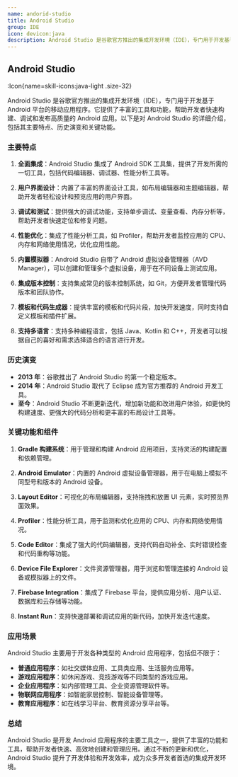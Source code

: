 ```yaml
---
name: andorid-studio
title: Android Studio
group: IDE
icon: devicon:java
description: Android Studio 是谷歌官方推出的集成开发环境（IDE），专门用于开发基于 Android 平台的移动应用程序。它提供了丰富的工具和功能，帮助开发者快速构建、调试和发布高质量的 Android 应用。以下是对 Android Studio 的详细介绍，包括其主要特点、历史演变和关键功能。
---
```


## Android Studio

:Icon{name=skill-icons:java-light .size-32}

Android Studio 是谷歌官方推出的集成开发环境（IDE），专门用于开发基于 Android 平台的移动应用程序。它提供了丰富的工具和功能，帮助开发者快速构建、调试和发布高质量的 Android 应用。以下是对 Android Studio 的详细介绍，包括其主要特点、历史演变和关键功能。

### 主要特点

1. **全面集成**：Android Studio 集成了 Android SDK 工具集，提供了开发所需的一切工具，包括代码编辑器、调试器、性能分析工具等。
2. **用户界面设计**：内置了丰富的界面设计工具，如布局编辑器和主题编辑器，帮助开发者轻松设计和预览应用的用户界面。

3. **调试和测试**：提供强大的调试功能，支持单步调试、变量查看、内存分析等，帮助开发者快速定位和修复问题。

4. **性能优化**：集成了性能分析工具，如 Profiler，帮助开发者监控应用的 CPU、内存和网络使用情况，优化应用性能。

5. **内置模拟器**：Android Studio 自带了 Android 虚拟设备管理器（AVD Manager），可以创建和管理多个虚拟设备，用于在不同设备上测试应用。

6. **集成版本控制**：支持集成常见的版本控制系统，如 Git，方便开发者管理代码版本和团队协作。

7. **模板和代码生成器**：提供丰富的模板和代码片段，加快开发速度，同时支持自定义模板和插件扩展。

8. **支持多语言**：支持多种编程语言，包括 Java、Kotlin 和 C++，开发者可以根据自己的喜好和需求选择适合的语言进行开发。

### 历史演变

- **2013 年**：谷歌推出了 Android Studio 的第一个稳定版本。
- **2014 年**：Android Studio 取代了 Eclipse 成为官方推荐的 Android 开发工具。
- **至今**：Android Studio 不断更新迭代，增加新功能和改进用户体验，如更快的构建速度、更强大的代码分析和更丰富的布局设计工具等。

### 关键功能和组件

1. **Gradle 构建系统**：用于管理和构建 Android 应用项目，支持灵活的构建配置和依赖管理。

2. **Android Emulator**：内置的 Android 虚拟设备管理器，用于在电脑上模拟不同型号和版本的 Android 设备。

3. **Layout Editor**：可视化的布局编辑器，支持拖拽和放置 UI 元素，实时预览界面效果。

4. **Profiler**：性能分析工具，用于监测和优化应用的 CPU、内存和网络使用情况。

5. **Code Editor**：集成了强大的代码编辑器，支持代码自动补全、实时错误检查和代码重构等功能。

6. **Device File Explorer**：文件资源管理器，用于浏览和管理连接的 Android 设备或模拟器上的文件。

7. **Firebase Integration**：集成了 Firebase 平台，提供应用分析、用户认证、数据库和云存储等功能。

8. **Instant Run**：支持快速部署和调试应用的新代码，加快开发迭代速度。

### 应用场景

Android Studio 主要用于开发各种类型的 Android 应用程序，包括但不限于：

- **普通应用程序**：如社交媒体应用、工具类应用、生活服务应用等。
- **游戏应用程序**：如休闲游戏、竞技游戏等不同类型的游戏应用。
- **企业应用程序**：如内部管理工具、企业资源管理软件等。
- **物联网应用程序**：如智能家居控制、智能设备管理等。
- **教育应用程序**：如在线学习平台、教育资源分享平台等。

### 总结

Android Studio 是开发 Android 应用程序的主要工具之一，提供了丰富的功能和工具，帮助开发者快速、高效地创建和管理应用。通过不断的更新和优化，Android Studio 提升了开发体验和开发效率，成为众多开发者首选的集成开发环境。
